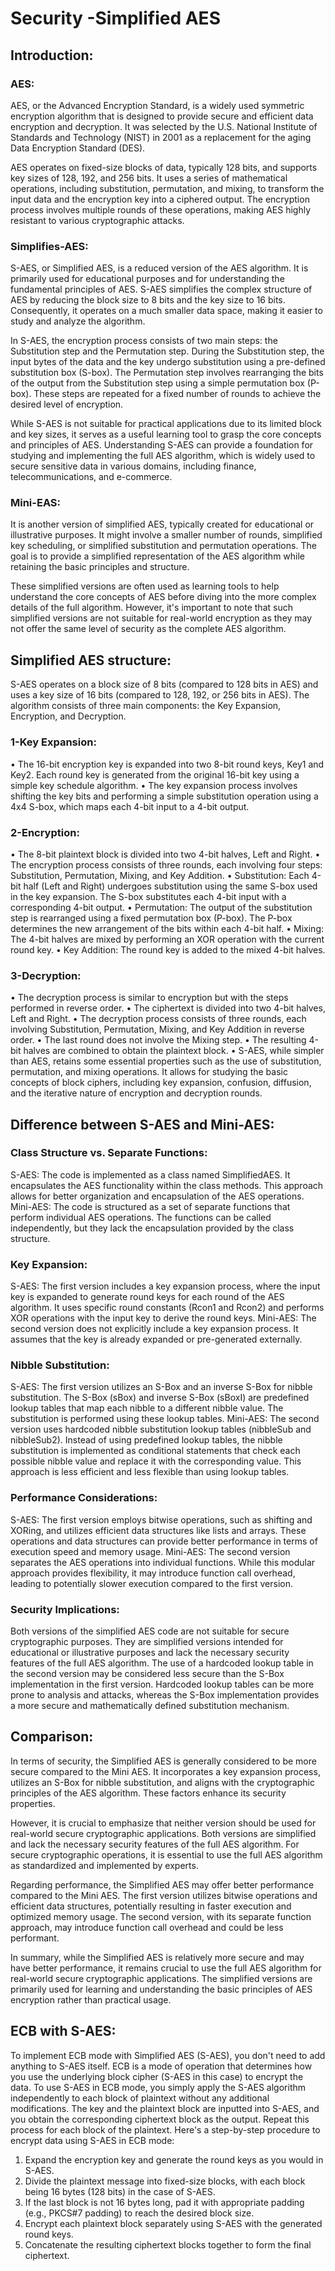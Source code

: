 #  Security -Simplified AES

## Introduction:

### AES:

AES, or the Advanced Encryption Standard, is a widely used symmetric encryption algorithm that is designed to provide secure and efficient data encryption and decryption. It was selected by the U.S. National Institute of Standards and Technology (NIST) in 2001 as a replacement for the aging Data Encryption Standard (DES).

AES operates on fixed-size blocks of data, typically 128 bits, and supports key sizes of 128, 192, and 256 bits. It uses a series of mathematical operations, including substitution, permutation, and mixing, to transform the input data and the encryption key into a ciphered output. The encryption process involves multiple rounds of these operations, making AES highly resistant to various cryptographic attacks.

### Simplifies-AES:

S-AES, or Simplified AES, is a reduced version of the AES algorithm. It is primarily used for educational purposes and for understanding the fundamental principles of AES. S-AES simplifies the complex structure of AES by reducing the block size to 8 bits and the key size to 16 bits. Consequently, it operates on a much smaller data space, making it easier to study and analyze the algorithm.

In S-AES, the encryption process consists of two main steps: the Substitution step and the Permutation step. During the Substitution step, the input bytes of the data and the key undergo substitution using a pre-defined substitution box (S-box). The Permutation step involves rearranging the bits of the output from the Substitution step using a simple permutation box (P-box). These steps are repeated for a fixed number of rounds to achieve the desired level of encryption.

While S-AES is not suitable for practical applications due to its limited block and key sizes, it serves as a useful learning tool to grasp the core concepts and principles of AES. Understanding S-AES can provide a foundation for studying and implementing the full AES algorithm, which is widely used to secure sensitive data in various domains, including finance, telecommunications, and e-commerce.


### Mini-EAS:

It is another version of simplified AES, typically created for educational or illustrative purposes. It might involve a smaller number of rounds, simplified key scheduling, or simplified substitution and permutation operations. The goal is to provide a simplified representation of the AES algorithm while retaining the basic principles and structure.

These simplified versions are often used as learning tools to help understand the core concepts of AES before diving into the more complex details of the full algorithm. However, it's important to note that such simplified versions are not suitable for real-world encryption as they may not offer the same level of security as the complete AES algorithm.
## Simplified AES structure:

S-AES operates on a block size of 8 bits (compared to 128 bits in AES) and uses a key size of 16 bits (compared to 128, 192, or 256 bits in AES). The algorithm consists of three main components: the Key Expansion, Encryption, and Decryption.

### 1-Key Expansion:

•	The 16-bit encryption key is expanded into two 8-bit round keys, Key1 and Key2. Each round key is generated from the original 16-bit key using a simple key schedule algorithm.
•	The key expansion process involves shifting the key bits and performing a simple substitution operation using a 4x4 S-box, which maps each 4-bit input to a 4-bit output.

### 2-Encryption:

•	The 8-bit plaintext block is divided into two 4-bit halves, Left and Right.
•	The encryption process consists of three rounds, each involving four steps: Substitution, Permutation, Mixing, and Key Addition.
•	Substitution: Each 4-bit half (Left and Right) undergoes substitution using the same S-box used in the key expansion. The S-box substitutes each 4-bit input with a corresponding 4-bit output.
•	Permutation: The output of the substitution step is rearranged using a fixed permutation box (P-box). The P-box determines the new arrangement of the bits within each 4-bit half.
•	Mixing: The 4-bit halves are mixed by performing an XOR operation with the current round key.
•	Key Addition: The round key is added to the mixed 4-bit halves.


### 3-Decryption:

•	The decryption process is similar to encryption but with the steps performed in reverse order.
•	The ciphertext is divided into two 4-bit halves, Left and Right.
•	The decryption process consists of three rounds, each involving Substitution, Permutation, Mixing, and Key Addition in reverse order.
•	The last round does not involve the Mixing step.
•	The resulting 4-bit halves are combined to obtain the plaintext block.
•	S-AES, while simpler than AES, retains some essential properties such as the use of substitution, permutation, and mixing operations. It allows for studying the basic concepts of block ciphers, including key expansion, confusion, diffusion, and the iterative nature of encryption and decryption rounds.

## Difference between S-AES and Mini-AES:

### Class Structure vs. Separate Functions:

S-AES: The code is implemented as a class named SimplifiedAES. It encapsulates the AES functionality within the class methods. This approach allows for better organization and encapsulation of the AES operations.
Mini-AES: The code is structured as a set of separate functions that perform individual AES operations. The functions can be called independently, but they lack the encapsulation provided by the class structure.
### Key Expansion:

S-AES: The first version includes a key expansion process, where the input key is expanded to generate round keys for each round of the AES algorithm. It uses specific round constants (Rcon1 and Rcon2) and performs XOR operations with the input key to derive the round keys.
Mini-AES: The second version does not explicitly include a key expansion process. It assumes that the key is already expanded or pre-generated externally.
### Nibble Substitution:

S-AES: The first version utilizes an S-Box and an inverse S-Box for nibble substitution. The S-Box (sBox) and inverse S-Box (sBoxI) are predefined lookup tables that map each nibble to a different nibble value. The substitution is performed using these lookup tables.
Mini-AES: The second version uses hardcoded nibble substitution lookup tables (nibbleSub and nibbleSub2). Instead of using predefined lookup tables, the nibble substitution is implemented as conditional statements that check each possible nibble value and replace it with the corresponding value. This approach is less efficient and less flexible than using lookup tables.
### Performance Considerations:

S-AES: The first version employs bitwise operations, such as shifting and XORing, and utilizes efficient data structures like lists and arrays. These operations and data structures can provide better performance in terms of execution speed and memory usage.
Mini-AES: The second version separates the AES operations into individual functions. While this modular approach provides flexibility, it may introduce function call overhead, leading to potentially slower execution compared to the first version.
### Security Implications:

Both versions of the simplified AES code are not suitable for secure cryptographic purposes. They are simplified versions intended for educational or illustrative purposes and lack the necessary security features of the full AES algorithm.
The use of a hardcoded lookup table in the second version may be considered less secure than the S-Box implementation in the first version. Hardcoded lookup tables can be more prone to analysis and attacks, whereas the S-Box implementation provides a more secure and mathematically defined substitution mechanism.

## Comparison:

In terms of security, the Simplified AES is generally considered to be more secure compared to the Mini AES. It incorporates a key expansion process, utilizes an S-Box for nibble substitution, and aligns with the cryptographic principles of the AES algorithm. These factors enhance its security properties.

However, it is crucial to emphasize that neither version should be used for real-world secure cryptographic applications. Both versions are simplified and lack the necessary security features of the full AES algorithm. For secure cryptographic operations, it is essential to use the full AES algorithm as standardized and implemented by experts.

Regarding performance, the Simplified AES may offer better performance compared to the Mini AES. The first version utilizes bitwise operations and efficient data structures, potentially resulting in faster execution and optimized memory usage. The second version, with its separate function approach, may introduce function call overhead and could be less performant.

In summary, while the Simplified AES is relatively more secure and may have better performance, it remains crucial to use the full AES algorithm for real-world secure cryptographic applications. The simplified versions are primarily used for learning and understanding the basic principles of AES encryption rather than practical usage. 

## ECB with S-AES:

To implement ECB mode with Simplified AES (S-AES), you don't need to add anything to S-AES itself. ECB is a mode of operation that determines how you use the underlying block cipher (S-AES in this case) to encrypt the data.
To use S-AES in ECB mode, you simply apply the S-AES algorithm independently to each block of plaintext without any additional modifications. The key and the plaintext block are inputted into S-AES, and you obtain the corresponding ciphertext block as the output. Repeat this process for each block of the plaintext.
Here's a step-by-step procedure to encrypt data using S-AES in ECB mode:
1.	Expand the encryption key and generate the round keys as you would in S-AES.
2.	Divide the plaintext message into fixed-size blocks, with each block being 16 bytes (128 bits) in the case of S-AES.
3.	If the last block is not 16 bytes long, pad it with appropriate padding (e.g., PKCS#7 padding) to reach the desired block size.
4.	Encrypt each plaintext block separately using S-AES with the generated round keys.
5.	Concatenate the resulting ciphertext blocks together to form the final ciphertext.

